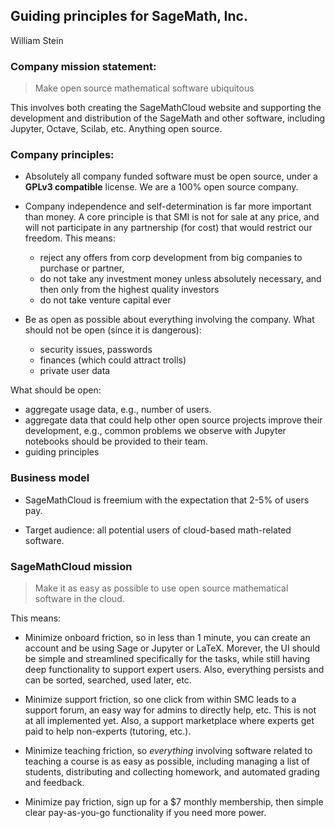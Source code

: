 ## Guiding principles for SageMath, Inc.

William Stein

### Company mission statement:

> Make open source mathematical software ubiquitous

This involves both creating the SageMathCloud website and supporting the development and distribution of the SageMath and other software, including Jupyter, Octave, Scilab, etc.  Anything open source.

### Company principles:

- Absolutely all company funded software must be open source, under a **GPLv3 compatible** license.    We are a 100% open source company.

- Company independence and self-determination is far more important than money.  A core principle is that SMI is not for sale at any price, and will not participate in any partnership (for cost) that would restrict our freedom. This means:

   - reject any offers from corp development from big companies to purchase or partner,
   - do not take any investment money unless absolutely necessary, and then only from the highest quality investors
   - do not take venture capital ever

- Be as open as possible about everything involving the company.  What should not be open (since it is dangerous):
   - security issues, passwords
   - finances (which could attract trolls)
   - private user data

What should be open:
   - aggregate usage data, e.g., number of users.
   - aggregate data that could help other open source projects improve their development, e.g., common problems we observe with Jupyter notebooks should be provided to their team.
   - guiding principles

### Business model

- SageMathCloud is freemium with the expectation that 2-5% of users pay.

- Target audience: all potential users of cloud-based math-related software.

### SageMathCloud mission

> Make it as easy as possible to use open source mathematical software in the cloud.

This means:

- Minimize onboard friction, so in less than 1 minute, you can create an account and be using Sage or Jupyter or LaTeX.  Morever, the UI should be simple and streamlined specifically for the tasks, while still having deep functionality to support expert users.  Also, everything persists and can be sorted, searched, used later, etc.

- Minimize support friction, so one click from within SMC leads to a support forum, an easy way for admins to directly help, etc.  This is not at all implemented yet.  Also, a support marketplace where experts get paid to help non-experts (tutoring, etc.).

- Minimize teaching friction, so *everything* involving software related to teaching a course is as easy as possible, including managing a list of students, distributing and collecting homework, and automated grading and feedback.

- Minimize pay friction, sign up for a $7 monthly membership, then simple clear pay-as-you-go functionality if you need more power.









